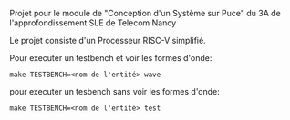 Projet pour le module de "Conception d'un Système sur Puce" du 3A de l'approfondissement SLE de Telecom Nancy

Le projet consiste d'un Processeur RISC-V simplifié.

Pour executer un testbench et voir les formes d'onde:

    make TESTBENCH=<nom de l'entité> wave

pour executer un tesbench sans voir les formes d'onde:

    make TESTBENCH=<nom de l'entité> test